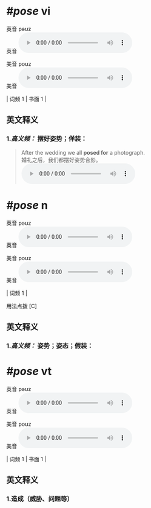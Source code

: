 # ***\#pose*** vi
英音 pəʊz  
英音
<audio src="./media/pose-B.aac" controls="controls"></audio>

美音 poʊz  
美音
<audio src="./media/pose.aac" controls="controls"></audio>



| 词频 1 | 书面 1 |  

英文释义
---
### 1.*高义频：* **摆好姿势；佯装：**  

 > After the wedding we all **posed for** a photograph.  
 > 婚礼之后，我们都摆好姿势合影。    
<audio src="./media/pose-1.aac" controls="controls"></audio>


# ***\#pose*** n
英音 pəʊz  
英音
<audio src="./media/pose-B.aac" controls="controls"></audio>

美音 poʊz  
美音
<audio src="./media/pose.aac" controls="controls"></audio>



| 词频 1 |  

用法点拨  [C]

英文释义
---
### 1.*高义频：* **姿势；姿态；假装：**  


# ***\#pose*** vt
英音 pəʊz  
英音
<audio src="./media/pose-B.aac" controls="controls"></audio>

美音 poʊz  
美音
<audio src="./media/pose.aac" controls="controls"></audio>



| 词频 1 | 书面 1 |  

英文释义
---
### 1.**造成（威胁、问题等）**  


